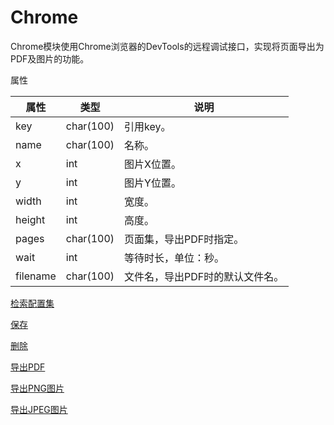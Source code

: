 # Chrome

Chrome模块使用Chrome浏览器的DevTools的远程调试接口，实现将页面导出为PDF及图片的功能。

属性

|属性|类型|说明|
|---|---|---|
|key|char(100)|引用key。|
|name|char(100)|名称。|
|x|int|图片X位置。|
|y|int|图片Y位置。|
|width|int|宽度。|
|height|int|高度。|
|pages|char(100)|页面集，导出PDF时指定。|
|wait|int|等待时长，单位：秒。|
|filename|char(100)|文件名，导出PDF时的默认文件名。|

[检索配置集](doc/query.md)

[保存](doc/save.md)

[删除](doc/delete.md)

[导出PDF](doc/pdf.md)

[导出PNG图片](doc/png.md)

[导出JPEG图片](doc/jpg.md)